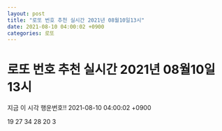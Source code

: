 ```yaml
---
layout: post
title: "로또 번호 추천 실시간 2021년 08월10일13시"
date: 2021-08-10 04:00:02 +0900
categories: 로또
---
```


# 로또 번호 추천 실시간 2021년 08월10일13시

지금 이 시각 행운번호!! 2021-08-10 04:00:02 +0900

 19  27  34  28  20  3 


